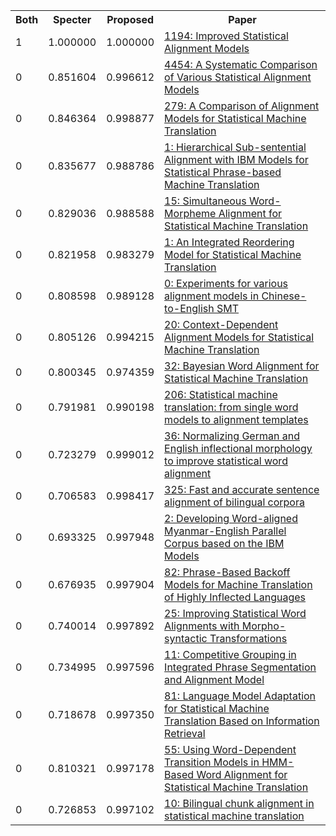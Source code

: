 <html><table><tr>
<th>Both</th>
<th>Specter</th>
<th>Proposed</th>
<th>Paper</th>
</tr>
<tr>
<td>1</td>
<td>1.000000</td>
<td>1.000000</td>
<td><a href="https://www.semanticscholar.org/paper/c9214ebe91454e6369720136ab7dd990d52a07d4">1194: Improved Statistical Alignment Models</a></td>
</tr>
<tr>
<td>0</td>
<td>0.851604</td>
<td>0.996612</td>
<td><a href="https://www.semanticscholar.org/paper/de2df29b0a0312de7270c3f5a0af6af5645cf91a">4454: A Systematic Comparison of Various Statistical Alignment Models</a></td>
</tr>
<tr>
<td>0</td>
<td>0.846364</td>
<td>0.998877</td>
<td><a href="https://www.semanticscholar.org/paper/d18af6780f9242ec988c89ed0b67dc7d05a7785a">279: A Comparison of Alignment Models for Statistical Machine Translation</a></td>
</tr>
<tr>
<td>0</td>
<td>0.835677</td>
<td>0.988786</td>
<td><a href="https://www.semanticscholar.org/paper/6ebc0170b8b89321eee12630a15b68afd7b6c0e6">1: Hierarchical Sub-sentential Alignment with IBM Models for Statistical Phrase-based Machine Translation</a></td>
</tr>
<tr>
<td>0</td>
<td>0.829036</td>
<td>0.988588</td>
<td><a href="https://www.semanticscholar.org/paper/3c505d22070703e97c8d3c9a4a5e22b15912d170">15: Simultaneous Word-Morpheme Alignment for Statistical Machine Translation</a></td>
</tr>
<tr>
<td>0</td>
<td>0.821958</td>
<td>0.983279</td>
<td><a href="https://www.semanticscholar.org/paper/d108c3233fe8210407e2ba2e1c1762cf97437f6d">1: An Integrated Reordering Model for Statistical Machine Translation</a></td>
</tr>
<tr>
<td>0</td>
<td>0.808598</td>
<td>0.989128</td>
<td><a href="https://www.semanticscholar.org/paper/a7ba1c9952bb0c971ba0bae51d3c6629fad6e97c">0: Experiments for various alignment models in Chinese-to-English SMT</a></td>
</tr>
<tr>
<td>0</td>
<td>0.805126</td>
<td>0.994215</td>
<td><a href="https://www.semanticscholar.org/paper/7fe06131e9eb27ffa50aa74b3ce56629f6e9175e">20: Context-Dependent Alignment Models for Statistical Machine Translation</a></td>
</tr>
<tr>
<td>0</td>
<td>0.800345</td>
<td>0.974359</td>
<td><a href="https://www.semanticscholar.org/paper/a51e7df1baaae9a2757b14a050d7b045df20ef70">32: Bayesian Word Alignment for Statistical Machine Translation</a></td>
</tr>
<tr>
<td>0</td>
<td>0.791981</td>
<td>0.990198</td>
<td><a href="https://www.semanticscholar.org/paper/e4d3bf856ce5259360a8033d50abcdd22873bcd6">206: Statistical machine translation: from single word models to alignment templates</a></td>
</tr>
<tr>
<td>0</td>
<td>0.723279</td>
<td>0.999012</td>
<td><a href="https://www.semanticscholar.org/paper/84bf5d07196c74417420f2799bf8794ee938848d">36: Normalizing German and English inflectional morphology to improve statistical word alignment</a></td>
</tr>
<tr>
<td>0</td>
<td>0.706583</td>
<td>0.998417</td>
<td><a href="https://www.semanticscholar.org/paper/71bdabaa757f2c6d31ac119c7f55dab03b60802f">325: Fast and accurate sentence alignment of bilingual corpora</a></td>
</tr>
<tr>
<td>0</td>
<td>0.693325</td>
<td>0.997948</td>
<td><a href="https://www.semanticscholar.org/paper/147a16caf4361997758faf4c315fccbc24c06577">2: Developing Word-aligned Myanmar-English Parallel Corpus based on the IBM Models</a></td>
</tr>
<tr>
<td>0</td>
<td>0.676935</td>
<td>0.997904</td>
<td><a href="https://www.semanticscholar.org/paper/e2ee16056f979714ba6bbda8b5c107f0a5220948">82: Phrase-Based Backoff Models for Machine Translation of Highly Inflected Languages</a></td>
</tr>
<tr>
<td>0</td>
<td>0.740014</td>
<td>0.997892</td>
<td><a href="https://www.semanticscholar.org/paper/f3c1fb19220a327659d48e64d43ef6d069b20b86">25: Improving Statistical Word Alignments with Morpho-syntactic Transformations</a></td>
</tr>
<tr>
<td>0</td>
<td>0.734995</td>
<td>0.997596</td>
<td><a href="https://www.semanticscholar.org/paper/0c882c8c3f356cd5d7a14db6aa2a716f7a974eda">11: Competitive Grouping in Integrated Phrase Segmentation and Alignment Model</a></td>
</tr>
<tr>
<td>0</td>
<td>0.718678</td>
<td>0.997350</td>
<td><a href="https://www.semanticscholar.org/paper/bcf4ced6b5a253c7aec557c95e32d802eac9c414">81: Language Model Adaptation for Statistical Machine Translation Based on Information Retrieval</a></td>
</tr>
<tr>
<td>0</td>
<td>0.810321</td>
<td>0.997178</td>
<td><a href="https://www.semanticscholar.org/paper/1ee147c1fbc4fb0ffab8eef08d90bf12e5a9a306">55: Using Word-Dependent Transition Models in HMM-Based Word Alignment for Statistical Machine Translation</a></td>
</tr>
<tr>
<td>0</td>
<td>0.726853</td>
<td>0.997102</td>
<td><a href="https://www.semanticscholar.org/paper/7a90f5d2a7a68d9f54ad67eea10e84a6e0a360e8">10: Bilingual chunk alignment in statistical machine translation</a></td>
</tr>
</table></html>
